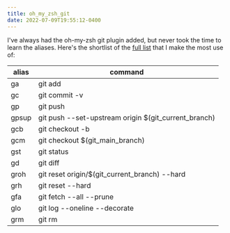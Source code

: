 ```yaml
---
title: oh_my_zsh_git
date: 2022-07-09T19:55:12-0400
---
```


I've always had the oh-my-zsh git plugin added, but never took the time to learn
the aliases.  Here's the shortlist of the [full list](https://github.com/ohmyzsh/ohmyzsh/tree/master/plugins/git) 
that I make the most use of:

| alias | command                                              |
| ----- | -------                                              |
| ga    | git add                                              |
| gc    | git commit -v                                        |
| gp    | git push                                             |
| gpsup | git push --set-upstream origin $(git_current_branch) |
| gcb   | git checkout -b                                      |
| gcm   | git checkout $(git_main_branch)                      |
| gst   | git status                                           |
| gd    | git diff                                             |
| groh  | git reset origin/$(git_current_branch) --hard        |
| grh   | git reset --hard                                     |
| gfa   | git fetch --all --prune                              |
| glo   | git log --oneline --decorate                         |
| grm   | git rm                                               |

